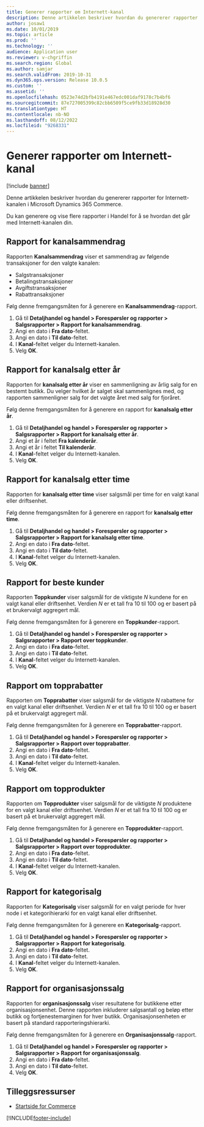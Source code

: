 ```yaml
---
title: Generer rapporter om Internett-kanal
description: Denne artikkelen beskriver hvordan du genererer rapporter for Internett-kanalen i Microsoft Dynamics 365 Commerce.
author: josaw1
ms.date: 10/01/2019
ms.topic: article
ms.prod: ''
ms.technology: ''
audience: Application user
ms.reviewer: v-chgriffin
ms.search.region: Global
ms.author: samjar
ms.search.validFrom: 2019-10-31
ms.dyn365.ops.version: Release 10.0.5
ms.custom: ''
ms.assetid: ''
ms.openlocfilehash: 0523e74d2bfb4191e467edc001daf9178c7b4bf6
ms.sourcegitcommit: 87e727005399c82cbb6509f5ce9fb33d18928d30
ms.translationtype: HT
ms.contentlocale: nb-NO
ms.lasthandoff: 08/12/2022
ms.locfileid: "9268331"
---
```

# <a name="generate-online-channel-reports"></a>Generer rapporter om Internett-kanal

[!include [banner](includes/banner.md)]

Denne artikkelen beskriver hvordan du genererer rapporter for Internett-kanalen i Microsoft Dynamics 365 Commerce.

Du kan generere og vise flere rapporter i Handel for å se hvordan det går med Internett-kanalen din.

## <a name="channel-summary-report"></a>Rapport for kanalsammendrag

Rapporten **Kanalsammendrag** viser et sammendrag av følgende transaksjoner for den valgte kanalen:

- Salgstransaksjoner
- Betalingstransaksjoner
- Avgiftstransaksjoner
- Rabattransaksjoner

Følg denne fremgangsmåten for å generere en **Kanalsammendrag**-rapport.

1. Gå til **Detaljhandel og handel \> Forespørsler og rapporter \> Salgsrapporter \> Rapport for kanalsammendrag**.
1. Angi en dato i **Fra dato**-feltet.
1. Angi en dato i **Til dato**-feltet.
1. I **Kanal**-feltet velger du Internett-kanalen.
1. Velg **OK**.
 
## <a name="channel-sales-by-year-report"></a>Rapport for kanalsalg etter år 

Rapporten for **kanalsalg etter år** viser en sammenligning av årlig salg for en bestemt butikk. Du velger hvilket år salget skal sammenlignes med, og rapporten sammenligner salg for det valgte året med salg for fjoråret.

Følg denne fremgangsmåten for å generere en rapport for **kanalsalg etter år**.

1. Gå til **Detaljhandel og handel \> Forespørsler og rapporter \> Salgsrapporter \> Rapport for kanalsalg etter år**.
1. Angi et år i feltet **Fra kalenderår**.
1. Angi et år i feltet **Til kalenderår**.
1. I **Kanal**-feltet velger du Internett-kanalen.
1. Velg **OK**.

## <a name="channel-sales-by-hour-report"></a>Rapport for kanalsalg etter time

Rapporten for **kanalsalg etter time** viser salgsmål per time for en valgt kanal eller driftsenhet.

Følg denne fremgangsmåten for å generere en rapport for **kanalsalg etter time**.

1. Gå til **Detaljhandel og handel \> Forespørsler og rapporter \> Salgsrapporter \> Rapport for kanalsalg etter time**.
1. Angi en dato i **Fra dato**-feltet.
1. Angi en dato i **Til dato**-feltet.
1. I **Kanal**-feltet velger du Internett-kanalen.
1. Velg **OK**.

## <a name="top-customers-report"></a>Rapport for beste kunder

Rapporten **Toppkunder** viser salgsmål for de viktigste *N* kundene for en valgt kanal eller driftsenhet. Verdien *N* er et tall fra 10 til 100 og er basert på et brukervalgt aggregert mål.

Følg denne fremgangsmåten for å generere en **Toppkunder**-rapport.

1. Gå til **Detaljhandel og handel \> Forespørsler og rapporter \> Salgsrapporter \> Rapport over toppkunder**.
1. Angi en dato i **Fra dato**-feltet.
1. Angi en dato i **Til dato**-feltet.
1. I **Kanal**-feltet velger du Internett-kanalen.
1. Velg **OK**.

## <a name="top-discounts-report"></a>Rapport om topprabatter

Rapporten om **Topprabatter** viser salgsmål for de viktigste *N* rabattene for en valgt kanal eller driftsenhet. Verdien *N* er et tall fra 10 til 100 og er basert på et brukervalgt aggregert mål.

Følg denne fremgangsmåten for å generere en **Topprabatter**-rapport.

1. Gå til **Detaljhandel og handel \> Forespørsler og rapporter \> Salgsrapporter \> Rapport over topprabatter**.
1. Angi en dato i **Fra dato**-feltet.
1. Angi en dato i **Til dato**-feltet.
1. I **Kanal**-feltet velger du Internett-kanalen.
1. Velg **OK**.

## <a name="top-products-report"></a>Rapport om topprodukter

Rapporten om **Topprodukter** viser salgsmål for de viktigste *N* produktene for en valgt kanal eller driftsenhet. Verdien *N* er et tall fra 10 til 100 og er basert på et brukervalgt aggregert mål.

Følg denne fremgangsmåten for å generere en **Topprodukter**-rapport.

1. Gå til **Detaljhandel og handel \> Forespørsler og rapporter \> Salgsrapporter \> Rapport over topprodukter**.
1. Angi en dato i **Fra dato**-feltet.
1. Angi en dato i **Til dato**-feltet.
1. I **Kanal**-feltet velger du Internett-kanalen.
1. Velg **OK**.

## <a name="category-sales-report"></a>Rapport for kategorisalg

Rapporten for **Kategorisalg** viser salgsmål for en valgt periode for hver node i et kategorihierarki for en valgt kanal eller driftsenhet.

Følg denne fremgangsmåten for å generere en **Kategorisalg**-rapport.

1. Gå til **Detaljhandel og handel \> Forespørsler og rapporter \> Salgsrapporter \> Rapport for kategorisalg**.
1. Angi en dato i **Fra dato**-feltet.
1. Angi en dato i **Til dato**-feltet.
1. I **Kanal**-feltet velger du Internett-kanalen.
1. Velg **OK**.

## <a name="organization-sales-report"></a>Rapport for organisasjonssalg

Rapporten for **organisasjonssalg** viser resultatene for butikkene etter organisasjonsenhet. Denne rapporten inkluderer salgsantall og beløp etter butikk og fortjenestemarginen for hver butikk. Organisasjonsenheten er basert på standard rapporteringshierarki.

Følg denne fremgangsmåten for å generere en **Organisasjonssalg**-rapport.

1. Gå til **Detaljhandel og handel \> Forespørsler og rapporter \> Salgsrapporter \> Rapport for organisasjonssalg**.
1. Angi en dato i **Fra dato**-feltet.
1. Angi en dato i **Til dato**-feltet.
1. Velg **OK**.

## <a name="additional-resources"></a>Tilleggsressurser

- [Startside for Commerce](./index.md)


[!INCLUDE[footer-include](../includes/footer-banner.md)]
